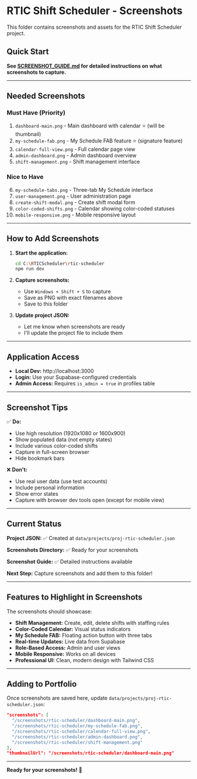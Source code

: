 # RTIC Shift Scheduler - Screenshots

This folder contains screenshots and assets for the RTIC Shift Scheduler project.

## Quick Start

**See [SCREENSHOT_GUIDE.md](SCREENSHOT_GUIDE.md) for detailed instructions on what screenshots to capture.**

---

## Needed Screenshots

### Must Have (Priority)
1. `dashboard-main.png` - Main dashboard with calendar ⭐ (will be thumbnail)
2. `my-schedule-fab.png` - My Schedule FAB feature ⭐ (signature feature)
3. `calendar-full-view.png` - Full calendar page view
4. `admin-dashboard.png` - Admin dashboard overview
5. `shift-management.png` - Shift management interface

### Nice to Have
6. `my-schedule-tabs.png` - Three-tab My Schedule interface
7. `user-management.png` - User administration page
8. `create-shift-modal.png` - Create shift modal form
9. `color-coded-shifts.png` - Calendar showing color-coded statuses
10. `mobile-responsive.png` - Mobile responsive layout

---

## How to Add Screenshots

1. **Start the application:**
   ```bash
   cd C:\RTICScheduler\rtic-scheduler
   npm run dev
   ```

2. **Capture screenshots:**
   - Use `Windows + Shift + S` to capture
   - Save as PNG with exact filenames above
   - Save to this folder

3. **Update project JSON:**
   - Let me know when screenshots are ready
   - I'll update the project file to include them

---

## Application Access

- **Local Dev:** http://localhost:3000
- **Login:** Use your Supabase-configured credentials
- **Admin Access:** Requires `is_admin = true` in profiles table

---

## Screenshot Tips

✅ **Do:**
- Use high resolution (1920x1080 or 1600x900)
- Show populated data (not empty states)
- Include various color-coded shifts
- Capture in full-screen browser
- Hide bookmark bars

❌ **Don't:**
- Use real user data (use test accounts)
- Include personal information
- Show error states
- Capture with browser dev tools open (except for mobile view)

---

## Current Status

**Project JSON:** ✅ Created at `data/projects/proj-rtic-scheduler.json`

**Screenshots Directory:** ✅ Ready for your screenshots

**Screenshot Guide:** ✅ Detailed instructions available

**Next Step:** Capture screenshots and add them to this folder!

---

## Features to Highlight in Screenshots

The screenshots should showcase:

- **Shift Management:** Create, edit, delete shifts with staffing rules
- **Color-Coded Calendar:** Visual status indicators
- **My Schedule FAB:** Floating action button with three tabs
- **Real-time Updates:** Live data from Supabase
- **Role-Based Access:** Admin and user views
- **Mobile Responsive:** Works on all devices
- **Professional UI:** Clean, modern design with Tailwind CSS

---

## Adding to Portfolio

Once screenshots are saved here, update `data/projects/proj-rtic-scheduler.json`:

```json
"screenshots": [
  "/screenshots/rtic-scheduler/dashboard-main.png",
  "/screenshots/rtic-scheduler/my-schedule-fab.png",
  "/screenshots/rtic-scheduler/calendar-full-view.png",
  "/screenshots/rtic-scheduler/admin-dashboard.png",
  "/screenshots/rtic-scheduler/shift-management.png"
],
"thumbnailUrl": "/screenshots/rtic-scheduler/dashboard-main.png"
```

---

**Ready for your screenshots!** 📸

